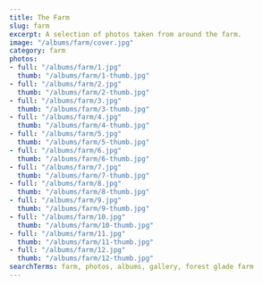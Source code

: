 ```yaml
---
title: The Farm
slug: farm
excerpt: A selection of photos taken from around the farm.
image: "/albums/farm/cover.jpg"
category: farm
photos:
- full: "/albums/farm/1.jpg"
  thumb: "/albums/farm/1-thumb.jpg"
- full: "/albums/farm/2.jpg"
  thumb: "/albums/farm/2-thumb.jpg"
- full: "/albums/farm/3.jpg"
  thumb: "/albums/farm/3-thumb.jpg"
- full: "/albums/farm/4.jpg"
  thumb: "/albums/farm/4-thumb.jpg"
- full: "/albums/farm/5.jpg"
  thumb: "/albums/farm/5-thumb.jpg"
- full: "/albums/farm/6.jpg"
  thumb: "/albums/farm/6-thumb.jpg"
- full: "/albums/farm/7.jpg"
  thumb: "/albums/farm/7-thumb.jpg"
- full: "/albums/farm/8.jpg"
  thumb: "/albums/farm/8-thumb.jpg"
- full: "/albums/farm/9.jpg"
  thumb: "/albums/farm/9-thumb.jpg"
- full: "/albums/farm/10.jpg"
  thumb: "/albums/farm/10-thumb.jpg"
- full: "/albums/farm/11.jpg"
  thumb: "/albums/farm/11-thumb.jpg"
- full: "/albums/farm/12.jpg"
  thumb: "/albums/farm/12-thumb.jpg"
searchTerms: farm, photos, albums, gallery, forest glade farm
---
```

